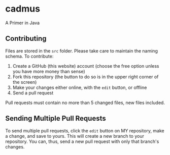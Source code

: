 cadmus
======

A Primer in Java

## Contributing
Files are stored in the `src` folder. Please take care to maintain the naming schema. To contribute:

1. Create a GitHub (this website) account (choose the free option unless you have more money than sense)
2. Fork this repository (the button to do so is in the upper right corner of the screen)
3. Make your changes either online, with the `edit` button, or offline
4. Send a pull request

Pull requests must contain no more than 5 changed files, new files included.

## Sending Multiple Pull Requests
To send multiple pull requests, click the `edit` button on MY repository, make a change, and save to yours. This will create a new branch to your repository. You can, thus, send a new pull request with only that branch's changes.
